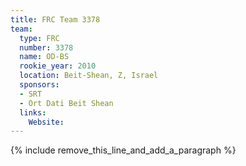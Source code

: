 ```yaml
---
title: FRC Team 3378
team:
  type: FRC
  number: 3378
  name: OD-BS
  rookie_year: 2010
  location: Beit-Shean, Z, Israel
  sponsors:
  - SRT
  - Ort Dati Beit Shean
  links:
    Website:
---
```


{% include remove_this_line_and_add_a_paragraph %}